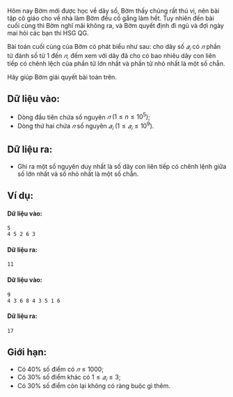 Hôm nay Bờm mới được học về dãy số, Bờm thấy chúng rất thú vị, nên bài tập cô giáo cho về nhà làm Bờm đều cố gắng làm hết. Tuy nhiên đến bài cuối cùng thì Bờm nghĩ mãi không ra, và Bờm quyết định đi ngủ và đợi ngày mai hỏi các bạn thi HSG QG.

Bài toán cuối cùng của Bờm có phát biểu như sau: cho dãy số $𝑎_𝑖$ có $𝑛$ phần tử đánh số từ $1$ đến $𝑛$, đếm xem với dãy đã cho có bao nhiêu dãy con liên tiếp có chênh lệch của phần tử lớn nhất và phần tử nhỏ nhất là một số chẵn.

Hãy giúp Bờm giải quyết bài toán trên.

## Dữ liệu vào:
- Dòng đầu tiên chứa số nguyên $𝑛\ (1 ≤ n ≤ 10^5)$;
- Dòng thứ hai chứa $𝑛$ số nguyên $𝑎_𝑖\ (1 ≤ 𝑎_𝑖 ≤ 10^9)$.

## Dữ liệu ra:
- Ghi ra một số nguyên duy nhất là số dãy con liên tiếp có chênh lệnh giữa số lớn nhất và số nhỏ nhất là một số chẵn.

## Ví dụ:
#### Dữ liệu vào:
```
5
4 5 2 6 3
```

#### Dữ liệu ra:
```
11
```

#### Dữ liệu vào:
```
9
4 3 6 8 4 3 5 1 6
```

#### Dữ liệu ra:
```
17
```

## Giới hạn:
- Có $40\%$ số điểm có $𝑛 ≤ 1000$;
- Có $30\%$ số điểm khác có $1 ≤ 𝑎_𝑖 ≤ 3$;
- Có $30\%$ số điểm còn lại không có ràng buộc gì thêm.